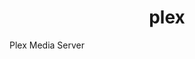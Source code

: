 <!---
NOTE: AUTO-GENERATED FILE
to edit this file, instead edit its template at: ./github/scripts/templates/container/README.md.j2
-->
<div align="center">

# plex

</div>

Plex Media Server